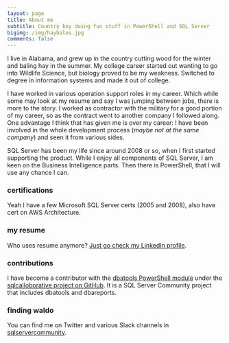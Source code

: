 ```yaml
---
layout: page
title: About me
subtitle: Country boy doing fun stuff in PowerShell and SQL Server
bigimg: /img/haybales.jpg
comments: false
---
```


I live in Alabama, and grew up in the country cutting wood for the winter and baling hay in the summer. My college career started out wanting to go into Wildlife Science, but biology proved to be my weakness. Switched to degree in information systems and made it out of college.

I have worked in various operation support roles in my career. Which while some may look at my resume and say I was jumping between jobs, there is more to the story. I worked as contractor with the military for a good portion of my career, so as the contract went to another company I followed along. One advantage I think that has given me is over my career: I have been involved in the whole development process (*maybe not at the same company*) and seen it from various sides.

SQL Server has been my life since around 2008 or so, when I first started supporting the product. While I enjoy all components of SQL Server, I am keen on the Business Intelligence parts. Then there is PowerShell, that I will use any chance I can. 

### certifications

Yeah I have a few Microsoft SQL Server certs (2005 and 2008), also have cert on AWS Architecture.

### my resume

Who uses resume anymore? [Just go check my LinkedIn profile](http://www.linkedin.com/in/wshawnmelton).

### contributions
I have become a contributor with the [dbatools PowerShell module](https://github.com/sqlcollaborative/dbatools) under the [sqlcalloborative project on GitHub](https://github.com/sqlcollaborative). It is a SQL Server Community project that includes dbatools and dbareports.

### finding waldo
You can find me on Twitter and various Slack channels in [sqlservercommunity](https://dbatools.io/slack/).
